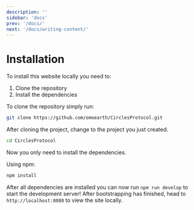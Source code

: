 ```yaml
---
description: ''
sidebar: 'docs'
prev: '/docs/'
next: '/docs/writing-content/'
---
```


# Installation

To install this website locally you need to:

1. Clone the repository
2. Install the dependencies

To clone the repository simply run:

```bash
git clone https://github.com/omoearth/CirclesProtocol.git
```

After cloning the project, change to the project you just created.

```bash
cd CirclesProtocol
```

Now you only need to install the dependencies.

Using npm:
```bash
npm install
```

After all dependencies are installed you can now run `npm run develop` to start the development server! 
After bootstrapping has finished, head to `http://localhost:8080` to view the site locally.
